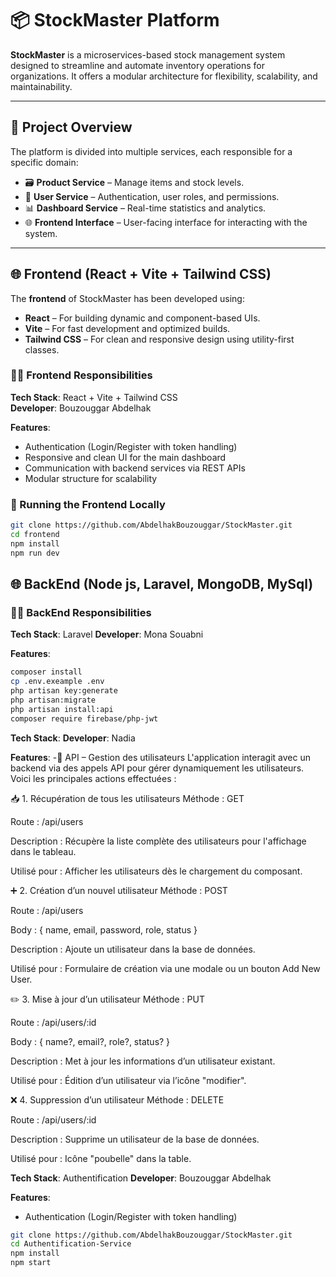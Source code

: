 # 📦 StockMaster Platform

**StockMaster** is a microservices-based stock management system designed to streamline and automate inventory operations for organizations. It offers a modular architecture for flexibility, scalability, and maintainability.

---

## 🧩 Project Overview

The platform is divided into multiple services, each responsible for a specific domain:

- 🗃️ **Product Service** – Manage items and stock levels.
- 👥 **User Service** – Authentication, user roles, and permissions.
- 📊 **Dashboard Service** – Real-time statistics and analytics.
- 🌐 **Frontend Interface** – User-facing interface for interacting with the system.

---

## 🌐 Frontend (React + Vite + Tailwind CSS)

The **frontend** of StockMaster has been developed using:

- **React** – For building dynamic and component-based UIs.
- **Vite** – For fast development and optimized builds.
- **Tailwind CSS** – For clean and responsive design using utility-first classes.

### 🧑‍💻 Frontend Responsibilities

**Tech Stack**: React + Vite + Tailwind CSS  
**Developer**: Bouzouggar Abdelhak

**Features**:
- Authentication (Login/Register with token handling)
- Responsive and clean UI for the main dashboard
- Communication with backend services via REST APIs
- Modular structure for scalability

### 🚀 Running the Frontend Locally

```bash
git clone https://github.com/AbdelhakBouzouggar/StockMaster.git
cd frontend
npm install
npm run dev
```

## 🌐 BackEnd (Node js, Laravel, MongoDB, MySql)

### 🧑🌐 BackEnd Responsibilities

**Tech Stack**: Laravel
**Developer**: Mona Souabni


**Features**:
```bash
composer install
cp .env.exeample .env   
php artisan key:generate 
php artisan:migrate
php artisan install:api
composer require firebase/php-jwt 
```

**Tech Stack**: 
**Developer**: Nadia

**Features**:
-🔗 API – Gestion des utilisateurs
L'application interagit avec un backend via des appels API pour gérer dynamiquement les utilisateurs. Voici les principales actions effectuées :

📥 1. Récupération de tous les utilisateurs
Méthode : GET

Route : /api/users

Description : Récupère la liste complète des utilisateurs pour l'affichage dans le tableau.

Utilisé pour : Afficher les utilisateurs dès le chargement du composant.

➕ 2. Création d’un nouvel utilisateur
Méthode : POST

Route : /api/users

Body : { name, email, password, role, status }

Description : Ajoute un utilisateur dans la base de données.

Utilisé pour : Formulaire de création via une modale ou un bouton Add New User.

✏️ 3. Mise à jour d’un utilisateur
Méthode : PUT

Route : /api/users/:id

Body : { name?, email?, role?, status? }

Description : Met à jour les informations d’un utilisateur existant.

Utilisé pour : Édition d’un utilisateur via l’icône "modifier".

❌ 4. Suppression d’un utilisateur
Méthode : DELETE

Route : /api/users/:id

Description : Supprime un utilisateur de la base de données.

Utilisé pour : Icône "poubelle" dans la table.

**Tech Stack**: Authentification
**Developer**: Bouzouggar Abdelhak

**Features**:
- Authentication (Login/Register with token handling)

```bash
git clone https://github.com/AbdelhakBouzouggar/StockMaster.git
cd Authentification-Service
npm install
npm start
```
